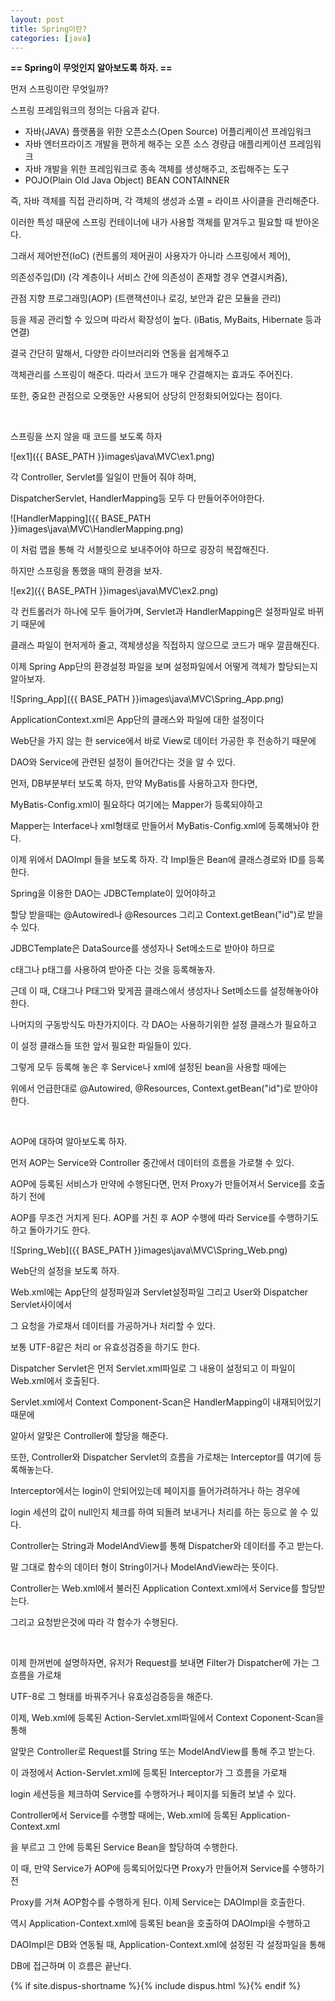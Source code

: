 ```yaml
---
layout: post
title: Spring이란?
categories: [java]
---
```


**== Spring이 무엇인지 알아보도록 하자. ==**<br>

먼저 스프링이란 무엇일까?<br>

스프링 프레임워크의 정의는 다음과 같다.<br>

- 자바(JAVA) 플랫폼을 위한 오픈소스(Open Source) 어플리케이션 프레임워크<br>
- 자바 엔터프라이즈 개발을 편하게 해주는 오픈 소스 경량급 애플리케이션 프레임워크<br>
- 자바 개발을 위한 프레임워크로 종속 객체를 생성해주고, 조립해주는 도구<br>
- POJO(Plain Old Java Object) BEAN CONTAINNER<br>

즉, 자바 객체를 직접 관리하며, 각 객체의 생성과 소멸 = 라이프 사이클을 관리해준다.<br>

이러한 특성 때문에 스프링 컨테이너에 내가 사용할 객체를 맡겨두고 필요할 때 받아온다.<br>

그래서 제어반전(IoC) (컨트롤의 제어권이 사용자가 아니라 스프링에서 제어),<br>

의존성주입(DI) (각 계층이나 서비스 간에 의존성이 존재할 경우 연결시켜줌),<br>

관점 지향 프로그래밍(AOP) (트랜잭션이나 로깅, 보안과 같은 모듈을 관리)<br>

등을 제공 관리할 수 있으며 따라서 확장성이 높다. (iBatis, MyBaits, Hibernate 등과 연결)<br>

결국 간단히 말해서, 다양한 라이브러리와 연동을 쉽게해주고<br>

객체관리를 스프링이 해준다. 따라서 코드가 매우 간결해지는 효과도 주어진다.<br>

또한, 중요한 관점으로 오랫동안 사용되어 상당히 안정화되어있다는 점이다.<br>

<br>

스프링을 쓰지 않을 때 코드를 보도록 하자<br>

![ex1]({{ BASE_PATH }}images\java\MVC\ex1.png)<br>

각 Controller, Servlet를 일일이 만들어 줘야 하며,<br>

DispatcherServlet, HandlerMapping등 모두 다 만들어주어야한다.<br>

![HandlerMapping]({{ BASE_PATH }}images\java\MVC\HandlerMapping.png)<br>

이 처럼 맵을 통해 각 서블릿으로 보내주어야 하므로 굉장히 복잡해진다.<br>

하지만 스프링을 통했을 때의 환경을 보자.

![ex2]({{ BASE_PATH }}images\java\MVC\ex2.png)<br>

각 컨트롤러가 하나에 모두 들어가며, Servlet과 HandlerMapping은 설정파일로 바뀌기 때문에<br>

클래스 파일이 현저게하 줄고,  객체생성을 직접하지 않으므로 코드가 매우 깔끔해진다.<br>

이제 Spring App단의 환경설정 파일을 보며 설정파일에서 어떻게 객체가 할당되는지 알아보자.<br>

![Spring_App]({{ BASE_PATH }}images\java\MVC\Spring_App.png)<br>

ApplicationContext.xml은 App단의 클래스와 파일에 대한 설정이다<br>

Web단을 가지 않는 한 service에서 바로 View로 데이터 가공한 후 전송하기 때문에<br>

DAO와 Service에 관련된 설정이 들어간다는 것을 알 수 있다.<br>

먼저, DB부분부터 보도록 하자, 만약 MyBatis를 사용하고자 한다면,<br>

MyBatis-Config.xml이 필요하다 여기에는 Mapper가 등록되야하고<br>

Mapper는 Interface나 xml형태로 만들어서 MyBatis-Config.xml에 등록해놔야 한다.<br>

이제 위에서 DAOImpl 들을 보도록 하자. 각 Impl들은 Bean에 클래스경로와 ID를 등록한다.<br>

Spring을 이용한 DAO는 JDBCTemplate이 있어야하고<br>

할당 받을때는 @Autowired나 @Resources 그리고 Context.getBean("id")로 받을 수 있다.<br>

JDBCTemplate은 DataSource를 생성자나 Set메소드로 받아야 하므로<br>

c태그나 p태그를 사용하여 받아준 다는 것을 등록해놓자.<br>

근데 이 때, C태그나 P태그와 맞게끔 클래스에서 생성자나 Set메소드를 설정해놓아야한다.<br>

나머지의 구동방식도 마찬가지이다. 각 DAO는 사용하기위한 설정 클래스가 필요하고<br>

이 설정 클래스들 또한 앞서 필요한 파일들이 있다.<br>

그렇게 모두 등록해 놓은 후 Service나 xml에 설정된 bean을 사용할 때에는 <br>

위에서 언급한대로 @Autowired, @Resources, Context.getBean("id")로 받아야 한다.<br>

<br>

AOP에 대하여 알아보도록 하자.<br>

먼저 AOP는 Service와 Controller 중간에서 데이터의 흐름을 가로챌 수 있다.<br>

AOP에 등록된 서비스가 만약에 수행된다면,  먼저 Proxy가 만들어져서 Service를 호출하기 전에<br>

AOP를 무조건 거치게 된다. AOP를 거친 후 AOP 수행에 따라 Service를 수행하기도 하고 돌아가기도 한다.<br>



![Spring_Web]({{ BASE_PATH }}images\java\MVC\Spring_Web.png)<br>

Web단의 설정을 보도록 하자.<br>

Web.xml에는 App단의 설정파일과 Servlet설정파일 그리고 User와 Dispatcher Servlet사이에서<br>

그 요청을 가로채서 데이터를 가공하거나 처리할 수 있다.<br>

보통 UTF-8같은 처리 or 유효성검증을 하기도 한다.<br>

Dispatcher Servlet은 먼저 Servlet.xml파일로 그 내용이 설정되고 이 파일이 Web.xml에서 호출된다.<br>

Servlet.xml에서 Context Component-Scan은 HandlerMapping이 내재되어있기 때문에<br>

알아서 알맞은 Controller에 할당을 해준다.<br>

또한, Controller와 Dispatcher Servlet의 흐름을 가로채는 Interceptor를 여기에 등록해놓는다.<br>

Interceptor에서는 login이 안되어있는데 페이지를 들어가려하거나 하는 경우에<br>

login 세션의 값이 null인지 체크를 하여 되돌려 보내거나 처리를 하는 등으로 쓸 수 있다.<br>

Controller는 String과 ModelAndView를 통해 Dispatcher와 데이터를 주고 받는다.<br>

말 그대로 함수의 데이터 형이 String이거나 ModelAndView라는 뜻이다.<br>

Controller는 Web.xml에서 불러진 Application Context.xml에서 Service를 할당받는다.<br>

그리고 요청받은것에 따라 각 함수가 수행된다.<br>

<br>

이제 한꺼번에 설명하자면, 유저가 Request를 보내면 Filter가 Dispatcher에 가는 그 흐름을 가로채<br>

UTF-8로 그 형태를 바꿔주거나 유효성검증등을 해준다.<br>

이제, Web.xml에 등록된 Action-Servlet.xml파일에서 Context Coponent-Scan을 통해<br>

알맞은 Controller로 Request를 String 또는 ModelAndView를 통해 주고 받는다.<br>

이 과정에서 Action-Servlet.xml에 등록된 Interceptor가 그 흐름을 가로채<br>

login 세션등을 체크하여 Service를 수행하거나 페이지를 되돌려 보낼 수 있다.<br>

Controller에서 Service를 수행할 때에는, Web.xml에 등록된 Application-Context.xml<br>

을 부르고 그 안에 등록된 Service Bean을 할당하여 수행한다.<br>

이 때, 만약 Service가 AOP에 등록되어있다면 Proxy가 만들어져 Service를 수행하기전<br>

Proxy를 거쳐 AOP함수를 수행하게 된다. 이제 Service는 DAOImpl을 호출한다.<br>

역시 Application-Context.xml에 등록된 bean을 호출하여  DAOImpl을 수행하고<br>

DAOImpl은 DB와 연동될 때, Application-Context.xml에 설정된 각 설정파일을 통해<br>

DB에 접근하며 이 흐름은 끝난다.<br>

{% if site.dispus-shortname %}{% include dispus.html %}{% endif %}